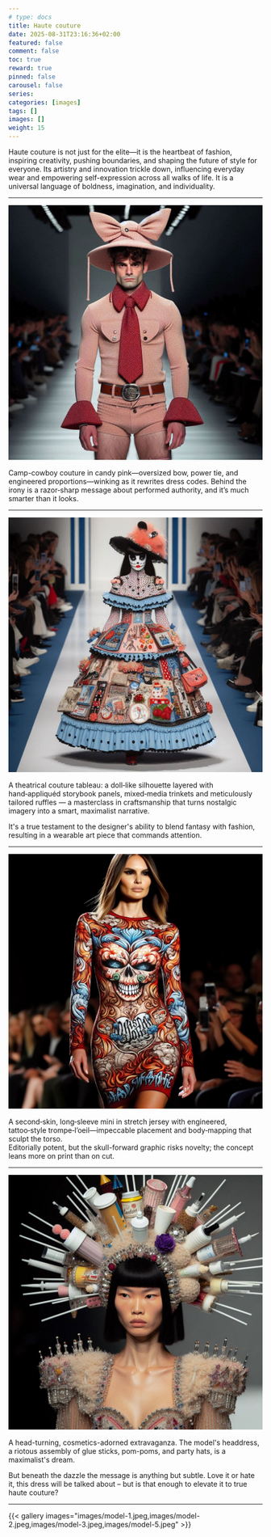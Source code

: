 ```yaml
---
# type: docs 
title: Haute couture
date: 2025-08-31T23:16:36+02:00
featured: false
comment: false
toc: true
reward: true
pinned: false
carousel: false
series:
categories: [images]
tags: []
images: []
weight: 15
---
```

Haute couture is not just for the elite—it is the heartbeat of fashion, inspiring creativity, pushing boundaries, and shaping the future of style for everyone. Its artistry and innovation trickle down, influencing everyday wear and empowering self-expression across all walks of life. It is a universal language of boldness, imagination, and individuality.

<!--more-->

<hr>

![](images/model-2.jpeg)

Camp-cowboy couture in candy pink—oversized bow, power tie, and engineered proportions—winking as it rewrites dress codes. Behind the irony is a razor‑sharp message about performed authority, and it’s much smarter than it looks.

<hr>

![](images/model-1.jpeg)


A theatrical couture tableau: a doll‑like silhouette layered with hand‑appliquéd storybook panels, mixed‑media trinkets and meticulously tailored ruffles — a masterclass in craftsmanship that turns nostalgic imagery into a smart, maximalist narrative.

It's a true testament to the designer's ability to blend fantasy with fashion, resulting in a wearable art piece that commands attention.

<hr>

![](images/model-3.jpeg)


A second‑skin, long‑sleeve mini in stretch jersey with engineered, tattoo‑style trompe‑l’oeil—impeccable placement and body‑mapping that sculpt the torso.  
Editorially potent, but the skull-forward graphic risks novelty; the concept leans more on print than on cut.

<hr>

![](images/model-5.jpeg)


A head-turning, cosmetics-adorned extravaganza. The model's headdress, a riotous assembly of glue sticks, pom-poms, and party hats, is a maximalist's dream.

But beneath the dazzle the message is anything but subtle. 
Love it or hate it, this dress will be talked about – but is that enough to elevate it to true haute couture?

<hr>

{{< gallery images="images/model-1.jpeg,images/model-2.jpeg,images/model-3.jpeg,images/model-5.jpeg" >}}